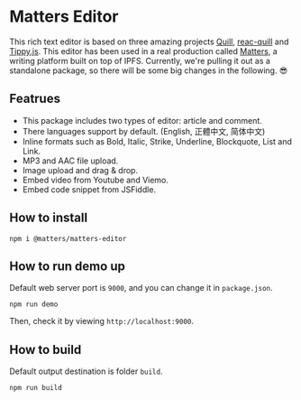 # Matters Editor

This rich text editor is based on three amazing projects [Quill](https://quilljs.com/), [reac-quill](https://github.com/zenoamaro/react-quill) and [Tippy.js](https://atomiks.github.io/tippyjs/). This editor has been used in a real production called [Matters](http://matters.news), a writing platform built on top of IPFS. Currently, we're pulling it out as a standalone package, so there will be some big changes in the following. 😎

## Featrues

- This package includes two types of editor: article and comment.
- There languages support by default. (English, 正體中文, 简体中文)
- Inline formats such as Bold, Italic, Strike, Underline, Blockquote, List and Link.
- MP3 and AAC file upload.
- Image upload and drag & drop.
- Embed video from Youtube and Viemo.
- Embed code snippet from JSFiddle.

## How to install
```
npm i @matters/matters-editor
```

## How to run demo up
Default web server port is `9000`, and you can change it in `package.json`.

```
npm run demo
```
Then, check it by viewing `http://localhost:9000`.

## How to build
Default output destination is folder `build`.

```
npm run build
```
